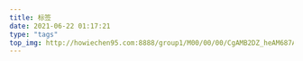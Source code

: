 ```yaml
---
title: 标签
date: 2021-06-22 01:17:21
type: "tags"
top_img: http://howiechen95.com:8888/group1/M00/00/00/CgAMB2DZ_heAM687AAHiFevZWMM343.jpg
---
```

